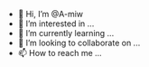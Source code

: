 - 👋 Hi, I’m @A-miw
- 👀 I’m interested in ...
- 🌱 I’m currently learning ...
- 💞️ I’m looking to collaborate on ...
- 📫 How to reach me ...

<!---
A-miw/A-miw is a ✨ special ✨ repository because its `README.md` (this file) appears on your GitHub profile.
You can click the Preview link to take a look at your changes.
--->
